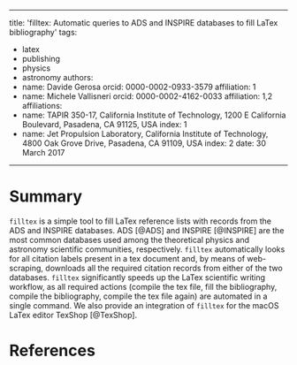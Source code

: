 ---
 title: 'filltex: Automatic queries to ADS and INSPIRE databases to fill LaTex bibliography'
 tags:
   - latex
   - publishing
   - physics
   - astronomy
 authors:
  - name: Davide Gerosa
    orcid: 0000-0002-0933-3579
    affiliation: 1
  - name: Michele Vallisneri
    orcid: 0000-0002-4162-0033
    affiliation: 1,2
 affiliations:
  - name: TAPIR 350-17, California Institute of Technology, 1200 E California Boulevard, Pasadena, CA 91125, USA
    index: 1
  - name: Jet Propulsion Laboratory, California Institute of Technology, 4800 Oak Grove Drive, Pasadena, CA 91109, USA
    index: 2
 date: 30 March 2017
 ---

 # Summary

`filltex` is a simple tool to fill LaTex reference lists with records from the ADS and INSPIRE databases. ADS [@ADS] and INSPIRE [@INSPIRE] are the most common databases used among the theoretical physics and astronomy scientific communities, respectively. `filltex` automatically looks for all citation labels present in a tex document and, by means of web-scraping, downloads  all the required citation records from either of the two databases. `filltex` significantly speeds up the LaTex scientific writing workflow, as all required actions (compile the tex file, fill the bibliography, compile the bibliography, compile the tex file again) are automated in a single command. We also provide an integration of `filltex` for the macOS LaTex editor TexShop [@TexShop].

 # References